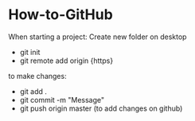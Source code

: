 # How-to-GitHub

When starting a project:
Create new folder on desktop
- git init
- git remote add origin {https}

to make changes:
- git add .
- git commit -m "Message"
- git push origin master (to add changes on github)
